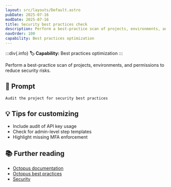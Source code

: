 ```yaml
---
layout: src/layouts/Default.astro
pubDate: 2025-07-16
modDate: 2025-07-16
title: Security best practices check
description: Perform a best-practice scan of projects, environments, and permissions to reduce security risks.
navOrder: 100
capability: Best practices optimization
---
```


:::div{.info}
**🏷 Capability:** Best practices optimization
:::

Perform a best-practice scan of projects, environments, and permissions to reduce security risks.

## 📝 Prompt

```
Audit the project for security best practices
```

## 💡 Tips for customizing

- Include audit of API key usage
- Check for admin-level step templates
- Highlight missing MFA enforcement

## 📚 Further reading

- [Octopus documentation](https://octopus.com/docs)
- [Octopus best practices](https://octopus.com/docs/best-practices)
- [Security](https://octopus.com/docs/security)
